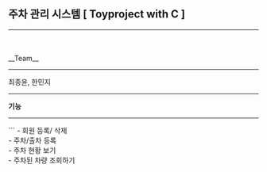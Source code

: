 ## 주차 관리 시스템 [ Toyproject with C ]
------------------------------------------------
<br>
<br>
__Team__
<hr>
  최종윤, 한민지

-------------------------------------------------
__기능__<br>
<hr>
```
- 회원 등록/ 삭제<br>
- 주차/출차 등록<br>
- 주차 현황 보기<br>
- 주차된 차량 조회하기<br>
